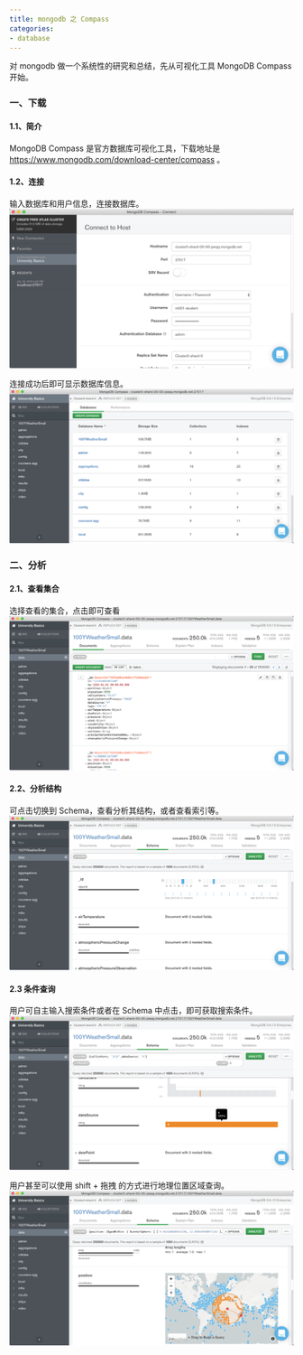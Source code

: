 ```yaml
---
title: mongodb 之 Compass
categories:
- database
---
```

对 mongodb 做一个系统性的研究和总结，先从可视化工具 MongoDB Compass 开始。
<!--more--> 
### 一、下载
#### 1.1、简介
MongoDB Compass 是官方数据库可视化工具，下载地址是 https://www.mongodb.com/download-center/compass 。
#### 1.2、连接
输入数据库和用户信息，连接数据库。
<img src="/assets/database/mongo/compass-login.png">

连接成功后即可显示数据库信息。
<img src="/assets/database/mongo/database.png">
### 二、分析
#### 2.1、查看集合
选择查看的集合，点击即可查看
<img src="/assets/database/mongo/collection.png">

#### 2.2、分析结构
可点击切换到 Schema，查看分析其结构，或者查看索引等。
<img src="/assets/database/mongo/schema.png">

#### 2.3 条件查询
用户可自主输入搜索条件或者在 Schema 中点击，即可获取搜索条件。
<img src="/assets/database/mongo/search.png">

用户甚至可以使用 shift + 拖拽 的方式进行地理位置区域查询。
<img src="/assets/database/mongo/search-geo.png">